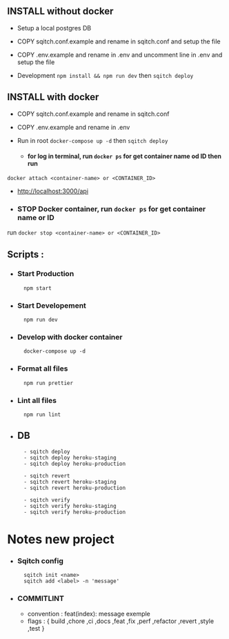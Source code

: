 ## INSTALL without docker
- Setup a local postgres DB

- COPY sqitch.conf.example and rename in sqitch.conf and setup the file

- COPY .env.example and rename in .env and uncomment line in .env and setup the file


- Development ```npm install && npm run dev```
then
```sqitch deploy```

## INSTALL with docker
- COPY sqitch.conf.example and rename in sqitch.conf

- COPY .env.example and rename in .env

- Run in root
```docker-compose up -d``` 
then
```sqitch deploy```
  - #### for log in terminal, run ```docker ps``` for get container name od ID then run
```docker attach <container-name> or <CONTAINER_ID>``` 
- [http://localhost:3000/api](http://localhost:3000/api)

- ### STOP Docker container, run ```docker ps``` for get container name or ID
run ```docker stop <container-name> or <CONTAINER_ID>```
## Scripts :
- ### Start Production
        npm start
- ### Start Developement
        npm run dev
- ### Develop with docker container
        docker-compose up -d

- ### Format all files
        npm run prettier
- ### Lint all files
        npm run lint
- ## DB
        - sqitch deploy 
        - sqitch deploy heroku-staging
        - sqitch deploy heroku-production

        - sqitch revert 
        - sqitch revert heroku-staging
        - sqitch revert heroku-production

        - sqitch verify 
        - sqitch verify heroku-staging
        - sqitch verify heroku-production
        

# Notes new project
- ### Sqitch config
        sqitch init <name>
        sqitch add <label> -n 'message'
- ### COMMITLINT
   - convention : feat(index): message exemple
   - flags : { build ,chore ,ci ,docs ,feat ,fix ,perf ,refactor ,revert ,style ,test } 